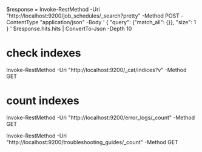 $response = Invoke-RestMethod -Uri "http://localhost:9200/job_schedules/_search?pretty" -Method POST -ContentType "application/json" -Body '
{
  "query": {"match_all": {}},
  "size": 1
}
'
$response.hits.hits | ConvertTo-Json -Depth 10

# check indexes
Invoke-RestMethod -Uri "http://localhost:9200/_cat/indices?v" -Method GET

# count indexes
Invoke-RestMethod -Uri "http://localhost:9200/error_logs/_count" -Method GET

Invoke-RestMethod -Uri "http://localhost:9200/troubleshooting_guides/_count" -Method GET